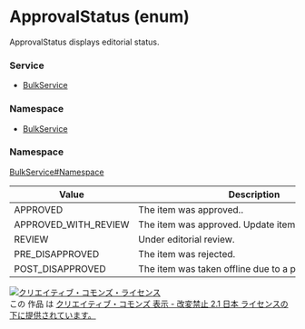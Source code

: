 # ApprovalStatus (enum)
ApprovalStatus displays editorial status.
### Service
+ [BulkService](../../services/BulkService.md)

### Namespace
+ [BulkService](../../services/BulkService.md)

### Namespace
[BulkService#Namespace](../../services/BulkService.md#namespace)

| Value | Description |
|---|---|
| APPROVED| The item was approved.. |
| APPROVED_WITH_REVIEW| The item was approved. Update items is under review. |
| REVIEW| Under editorial review. |
| PRE_DISAPPROVED| The item was rejected. |
| POST_DISAPPROVED| The item was taken offline due to a post review. |

<a rel="license" href="http://creativecommons.org/licenses/by-nd/2.1/jp/"><img alt="クリエイティブ・コモンズ・ライセンス" style="border-width:0" src="https://i.creativecommons.org/l/by-nd/2.1/jp/88x31.png" /></a><br />この 作品 は <a rel="license" href="http://creativecommons.org/licenses/by-nd/2.1/jp/">クリエイティブ・コモンズ 表示 - 改変禁止 2.1 日本 ライセンスの下に提供されています。</a>
